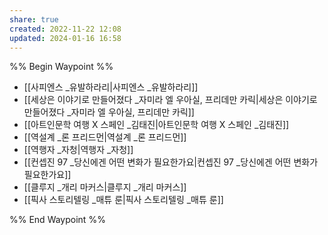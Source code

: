 ```yaml
---
share: true
created: 2022-11-22 12:08
updated: 2024-01-16 16:58
---
```


%% Begin Waypoint %%
- [[사피엔스 _유발하라리|사피엔스 _유발하라리]]
- [[세상은 이야기로 만들어졌다 _자미라 엘 우아실, 프리데만 카릭|세상은 이야기로 만들어졌다 _자미라 엘 우아실, 프리데만 카릭]]
- [[아트인문학 여행 X 스페인 _김태진|아트인문학 여행 X 스페인 _김태진]]
- [[역설계 _론 프리드먼|역설계 _론 프리드먼]]
- [[역행자 _자청|역행자 _자청]]
- [[컨셉진 97 _당신에겐 어떤 변화가 필요한가요|컨셉진 97 _당신에겐 어떤 변화가 필요한가요]]
- [[클루지 _개리 마커스|클루지 _개리 마커스]]
- [[픽사 스토리텔링 _매튜 룬|픽사 스토리텔링 _매튜 룬]]

%% End Waypoint %%


